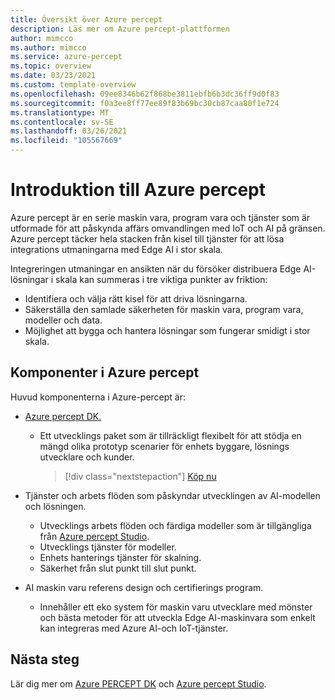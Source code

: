 ```yaml
---
title: Översikt över Azure percept
description: Läs mer om Azure percept-plattformen
author: mimcco
ms.author: mimcco
ms.service: azure-percept
ms.topic: overview
ms.date: 03/23/2021
ms.custom: template-overview
ms.openlocfilehash: 09ee8346b62f868be3811ebfb6b3dc36ff9d0f83
ms.sourcegitcommit: f0a3ee8ff77ee89f83b69bc30cb87caa80f1e724
ms.translationtype: MT
ms.contentlocale: sv-SE
ms.lasthandoff: 03/26/2021
ms.locfileid: "105567669"
---
```

# <a name="introduction-to-azure-percept"></a>Introduktion till Azure percept

Azure percept är en serie maskin vara, program vara och tjänster som är utformade för att påskynda affärs omvandlingen med IoT och AI på gränsen. Azure percept täcker hela stacken från kisel till tjänster för att lösa integrations utmaningarna med Edge AI i stor skala.  

Integreringen utmaningar en ansikten när du försöker distribuera Edge AI-lösningar i skala kan summeras i tre viktiga punkter av friktion:

- Identifiera och välja rätt kisel för att driva lösningarna.
- Säkerställa den samlade säkerheten för maskin vara, program vara, modeller och data.
- Möjlighet att bygga och hantera lösningar som fungerar smidigt i stor skala.

## <a name="components-of-azure-percept"></a>Komponenter i Azure percept

Huvud komponenterna i Azure-percept är:

- [Azure percept DK.](./overview-azure-percept-dk.md)

    - Ett utvecklings paket som är tillräckligt flexibelt för att stödja en mängd olika prototyp scenarier för enhets byggare, lösnings utvecklare och kunder.

        > [!div class="nextstepaction"]
        > [Köp nu](https://go.microsoft.com/fwlink/p/?LinkId=2155270)

- Tjänster och arbets flöden som påskyndar utvecklingen av AI-modellen och lösningen.

    - Utvecklings arbets flöden och färdiga modeller som är tillgängliga från [Azure percept Studio](https://go.microsoft.com/fwlink/?linkid=2135819).
    - Utvecklings tjänster för modeller.
    - Enhets hanterings tjänster för skalning.
    - Säkerhet från slut punkt till slut punkt.

- AI maskin varu referens design och certifierings program.

    - Innehåller ett eko system för maskin varu utvecklare med mönster och bästa metoder för att utveckla Edge AI-maskinvara som enkelt kan integreras med Azure AI-och IoT-tjänster.

## <a name="next-steps"></a>Nästa steg

Lär dig mer om [Azure PERCEPT DK](./overview-azure-percept-dk.md) och [Azure percept Studio](./overview-azure-percept-studio.md).
